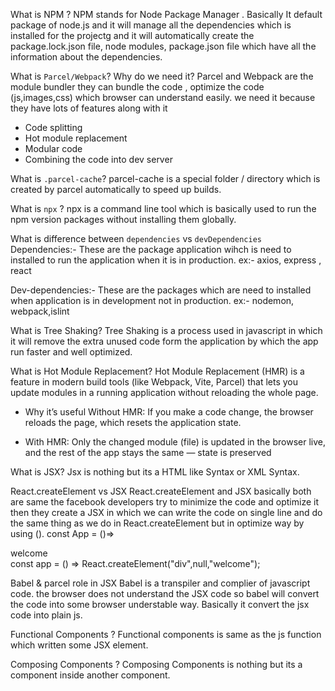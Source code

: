 What is NPM ?
NPM stands for Node Package Manager . Basically It default package of node.js and it will manage all the dependencies which is installed for the projectg and it will automatically create the package.lock.json file, node modules, package.json file which have all the information about the dependencies.

What is `Parcel/Webpack`? Why do we need it?
Parcel and Webpack are the module bundler they can bundle the code , optimize the code (js,images,css) which browser can understand easily.
we need it because they have lots of features along with it

- Code splitting
- Hot module replacement
- Modular code
- Combining the code into dev server

What is `.parcel-cache`?
parcel-cache is a special folder / directory which is created by parcel automatically to speed up builds.

What is `npx` ?
npx is a command line tool which is basically used to run the npm version packages without installing them globally.

What is difference between `dependencies` vs `devDependencies`
Dependencies:- These are the package application wihch is need to installed to run the application when it is in production.
ex:- axios, express , react

Dev-dependencies:- These are the packages which are need to installed when application is in development not in production.
ex:- nodemon, webpack,islint

What is Tree Shaking?
Tree Shaking is a process used in javascript in which it will remove the extra unused code form the application by which the app run faster and well optimized.

What is Hot Module Replacement?
Hot Module Replacement (HMR) is a feature in modern build tools (like Webpack, Vite, Parcel) that lets you update modules in a running application without reloading the whole page.

- Why it’s useful
  Without HMR: If you make a code change, the browser reloads the page, which resets the application state.

- With HMR: Only the changed module (file) is updated in the browser live, and the rest of the app stays the same — state is preserved

<!-- Day 3 -->
<!-- Laying of foundation -->

What is JSX?
Jsx is nothing but its a HTML like Syntax or XML Syntax.

React.createElement vs JSX
React.createElement and JSX basically both are same the facebook developers try to minimize the code and optimize it then they create a JSX in which we can write the code on single line and do the same thing as we do in React.createElement but in optimize way by using ().
const App = ()=><div>welcome</div>
const app = () => React.createElement("div",null,"welcome");

Babel & parcel role in JSX
Babel is a transpiler and complier of javascript code. the browser does not understand the JSX code so babel will convert the code into some browser understable way. Basically it convert the jsx code into plain js.

Functional Components ?
Functional components is same as the js function which written some JSX element. 

Composing Components ?
Composing Components is nothing but its a component inside another component. 